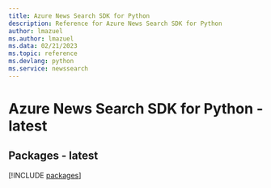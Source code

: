 ```yaml
---
title: Azure News Search SDK for Python
description: Reference for Azure News Search SDK for Python
author: lmazuel
ms.author: lmazuel
ms.data: 02/21/2023
ms.topic: reference
ms.devlang: python
ms.service: newssearch
---
```

# Azure News Search SDK for Python - latest
## Packages - latest
[!INCLUDE [packages](news-search-index.md)]